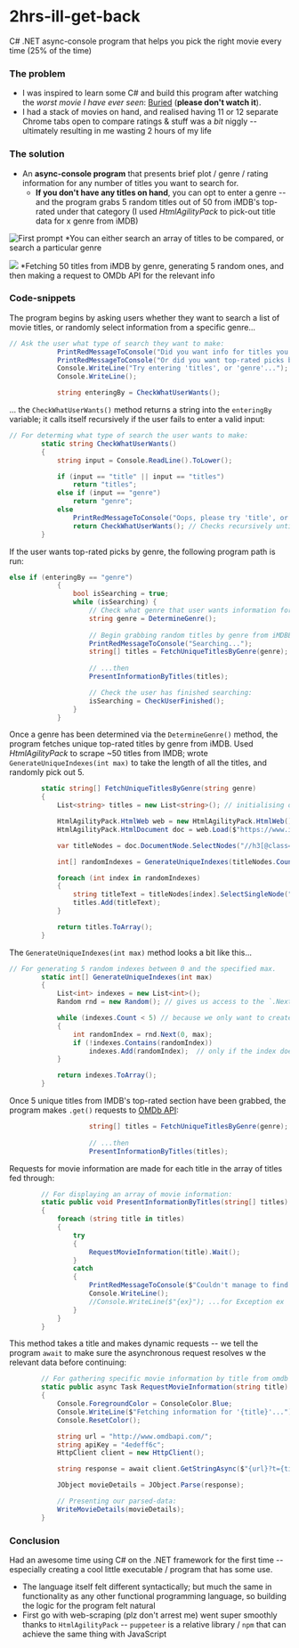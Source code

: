 # 2hrs-ill-get-back
C# .NET async-console program that helps you pick the right movie every time (25% of the time)

### The problem
* I was inspired to learn some C# and build this program after watching the *worst movie I have ever seen*: [Buried](https://www.imdb.com/title/tt1462758/) (**please don't watch it**).
* I had a stack of movies on hand, and realised having 11 or 12 separate Chrome tabs open to compare ratings & stuff was a *bit* niggly -- ultimately resulting in me wasting 2 hours of my life

### The solution
* An **async-console program** that presents brief plot / genre / rating information for any number of titles you want to search for.
    * **If you don't have any titles on hand**, you can opt to enter a genre -- and the program grabs 5 random titles out of 50 from iMDB's top-rated under that category (I used *HtmlAgilityPack* to pick-out title data for x genre from iMDB)

![First prompt](https://media.giphy.com/media/5dUIbDhqYglfDQBdC0/giphy.gif)
*You can either search an array of titles to be compared, or search a particular genre

![](https://media.giphy.com/media/5biuELu0QqpgASzc7g/giphy.gif)
*Fetching 50 titles from iMDB by genre, generating 5 random ones, and then making a request to OMDb API for the relevant info

### Code-snippets
The program begins by asking users whether they want to search a list of movie titles, or randomly select information from a specific genre...
```c#
// Ask the user what type of search they want to make:
            PrintRedMessageToConsole("Did you want info for titles you wanted to compare?");
            PrintRedMessageToConsole("Or did you want top-rated picks by genre?");
            Console.WriteLine("Try entering 'titles', or 'genre'...");
            Console.WriteLine();

            string enteringBy = CheckWhatUserWants();
```
... the `CheckWhatUserWants()` method returns a string into the `enteringBy` variable; it calls itself recursively if the user fails to enter a valid input:
```c#
// For determing what type of search the user wants to make:
        static string CheckWhatUserWants()
        {
            string input = Console.ReadLine().ToLower();

            if (input == "title" || input == "titles")
                return "titles";
            else if (input == "genre")
                return "genre";
            else
                PrintRedMessageToConsole("Oops, please try 'title', or 'genre'");
                return CheckWhatUserWants(); // Checks recursively until a valid input is made.
        }
```
If the user wants top-rated picks by genre, the following program path is run:
```c#
else if (enteringBy == "genre")
            {
                bool isSearching = true;
                while (isSearching) {
                    // Check what genre that user wants information for:
                    string genre = DetermineGenre();
                    
                    // Begin grabbing random titles by genre from iMDBB's top-rated and store them as an array:
                    PrintRedMessageToConsole("Searching...");
                    string[] titles = FetchUniqueTitlesByGenre(genre);
                    
                    // ...then
                    PresentInformationByTitles(titles);

                    // Check the user has finished searching:
                    isSearching = CheckUserFinished();
                }
            }
```
Once a genre has been determined via the `DetermineGenre()` method, the program fetches unique top-rated titles by genre from iMDB. Used *HtmlAgilityPack* to scrape ~50 titles from IMDB; wrote `GenerateUniqueIndexes(int max)` to take the length of all the titles, and randomly pick out 5.
```c#
        static string[] FetchUniqueTitlesByGenre(string genre)
        {
            List<string> titles = new List<string>(); // initialising our list of titles

            HtmlAgilityPack.HtmlWeb web = new HtmlAgilityPack.HtmlWeb(); // instance of our disposable / headless browser
            HtmlAgilityPack.HtmlDocument doc = web.Load($"https://www.imdb.com/search/title?genres={genre}&sort=user_rating,desc&title_type=tv_series,mini_series&num_votes=5000,&pf_rd_m=A2FGELUUNOQJNL&pf_rd_p=f85d9bf4-1542-48d1-a7f9-48ac82dd85e7&pf_rd_r=7NT5BKR5TETJR3812F9T&pf_rd_s=right-6&pf_rd_t=15506&pf_rd_i=toptv&ref_=chttvtp_gnr_8");

            var titleNodes = doc.DocumentNode.SelectNodes("//h3[@class='lister-item-header']");

            int[] randomIndexes = GenerateUniqueIndexes(titleNodes.Count - 1); // generating an array of random indexes between 0 and one less than titleNodes.

            foreach (int index in randomIndexes)
            {
                string titleText = titleNodes[index].SelectSingleNode(".//a").InnerText; // this element has the title name we are after.
                titles.Add(titleText);
            }

            return titles.ToArray();
        }
```
The `GenerateUniqueIndexes(int max)` method looks a bit like this...
```c#
// For generating 5 random indexes between 0 and the specified max.
        static int[] GenerateUniqueIndexes(int max)
        {
            List<int> indexes = new List<int>();
            Random rnd = new Random(); // gives us access to the `.Next(min, max)` method

            while (indexes.Count < 5) // because we only want to create 5 unique indexes to iterate through.
            {
                int randomIndex = rnd.Next(0, max);
                if (!indexes.Contains(randomIndex))
                    indexes.Add(randomIndex);  // only if the index doesn't exist in the list already
            }

            return indexes.ToArray();
        }
```
Once 5 unique titles from IMDB's top-rated section have been grabbed, the program makes `.get()` requests to [OMDb API](http://www.omdbapi.com/):
```c#
                    string[] titles = FetchUniqueTitlesByGenre(genre);
                    
                    // ...then
                    PresentInformationByTitles(titles);
```

Requests for movie information are made for each title in the array of titles fed through:
```c#
        // For displaying an array of movie information:
        static public void PresentInformationByTitles(string[] titles)
        {
            foreach (string title in titles)
            {
                try
                {
                    RequestMovieInformation(title).Wait();
                }
                catch
                {
                    PrintRedMessageToConsole($"Couldn't manage to find any data for '{title}'!");
                    Console.WriteLine();
                    //Console.WriteLine($"{ex}"); ...for Exception ex 
                }
            }
        }
```

This method takes a title and makes dynamic requests -- we tell the program `await` to make sure the asynchronous request resolves w the relevant data before continuing:
```c#
        // For gathering specific movie information by title from omdb api:
        static public async Task RequestMovieInformation(string title)
        {
            Console.ForegroundColor = ConsoleColor.Blue;
            Console.WriteLine($"Fetching information for '{title}'...");
            Console.ResetColor();

            string url = "http://www.omdbapi.com/";
            string apiKey = "4edeff6c";
            HttpClient client = new HttpClient();

            string response = await client.GetStringAsync($"{url}?t={title}&apikey={apiKey}");

            JObject movieDetails = JObject.Parse(response);

            // Presenting our parsed-data:
            WriteMovieDetails(movieDetails);
        }
```

### Conclusion
Had an awesome time using C# on the .NET framework for the first time --  especially creating a cool little executable / program that has some use.
* The language itself felt different syntactically; but much the same in functionality as any other functional programming language, so building the logic for the program felt natural
* First go with web-scraping (plz don't arrest me) went super smoothly thanks to `HtmlAgilityPack` -- `puppeteer` is a relative library / `npm` that can achieve the same thing with JavaScript

